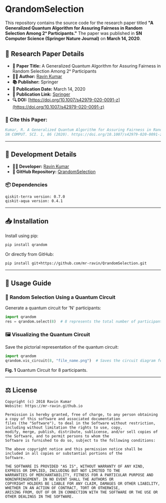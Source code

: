 # QrandomSelection

This repository contains the source code for the research paper titled **"A Generalized Quantum Algorithm for Assuring Fairness in Random Selection Among 2ⁿ Participants."** The paper was published in **SN Computer Science (Springer Nature Journal)** on **March 14, 2020**.

## 📜 **Research Paper Details**

- **📝 Paper Title:** A Generalized Quantum Algorithm for Assuring Fairness in Random Selection Among 2ⁿ Participants
- **👨‍💻 Author:** [Ravin Kumar](https://mr-ravin.github.io/)
- **📚 Publisher:** Springer
- **📅 Publication Date:** March 14, 2020
- **🔗 Publication Link:** [Springer](https://link.springer.com/article/10.1007/s42979-020-0091-z)
- **🔍 DOI:** [https://doi.org/10.1007/s42979-020-0091-z](https://doi.org/10.1007/s42979-020-0091-z)

### 📖 **Cite this Paper:**

```bibtex
Kumar, R. A Generalized Quantum Algorithm for Assuring Fairness in Random Selection Among 2N Participants.  
SN COMPUT. SCI. 1, 86 (2020). https://doi.org/10.1007/s42979-020-0091-z
```

---

## 🔧 **Development Details**

- **👨‍💻 Developer:** [Ravin Kumar](https://mr-ravin.github.io)
- **📂 GitHub Repository:** [QrandomSelection](https://github.com/mr-ravin/QrandomSelection)

### 📦 **Dependencies**

```
qiskit-terra version: 0.7.0
qiskit-aqua version: 0.4.1
```

---

## 📥 **Installation**

Install using pip:

```sh
pip install qrandom
```

Or directly from GitHub:

```sh
pip install git+https://github.com/mr-ravin/QrandomSelection.git
```

---

## 🚀 **Usage Guide**

### 🎲 **Random Selection Using a Quantum Circuit**

Generate a quantum circuit for 'N' participants:

```python
import qrandom
res = qrandom.select(8)  # 8 represents the total number of participants.
```

### 🖼 **Visualizing the Quantum Circuit**

Save the pictorial representation of the quantum circuit:

```python
import qrandom
qrandom.vis_circuit(8, "file_name.png")  # Saves the circuit diagram for 8 participants as file_name.png
```



**Fig. 1** Quantum Circuit for 8 participants.

---

## ⚖️ **License**

```text
Copyright (c) 2018 Ravin Kumar
Website: https://mr-ravin.github.io

Permission is hereby granted, free of charge, to any person obtaining a copy of this software and associated documentation 
files (the "Software"), to deal in the Software without restriction, including without limitation the rights to use, copy, 
modify, merge, publish, distribute, sublicense, and/or sell copies of the Software, and to permit persons to whom the 
Software is furnished to do so, subject to the following conditions:

The above copyright notice and this permission notice shall be included in all copies or substantial portions of the 
Software.

THE SOFTWARE IS PROVIDED "AS IS", WITHOUT WARRANTY OF ANY KIND, EXPRESS OR IMPLIED, INCLUDING BUT NOT LIMITED TO THE 
WARRANTIES OF MERCHANTABILITY, FITNESS FOR A PARTICULAR PURPOSE AND NONINFRINGEMENT. IN NO EVENT SHALL THE AUTHORS OR 
COPYRIGHT HOLDERS BE LIABLE FOR ANY CLAIM, DAMAGES OR OTHER LIABILITY, WHETHER IN AN ACTION OF CONTRACT, TORT OR OTHERWISE, 
ARISING FROM, OUT OF OR IN CONNECTION WITH THE SOFTWARE OR THE USE OR OTHER DEALINGS IN THE SOFTWARE.
```

